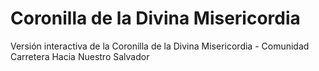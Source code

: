 # Coronilla de la Divina Misericordia
Versión interactiva de la Coronilla de la Divina Misericordia - Comunidad Carretera Hacia Nuestro Salvador
